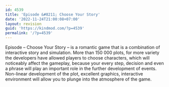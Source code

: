 ```yaml
---
id: 4539
title: 'Episode &#8211; Choose Your Story'
date: '2022-11-24T21:00:08+07:00'
layout: revision
guid: 'https://kindmod.com/?p=4539'
permalink: '/?p=4539'
---
```


Episode – Choose Your Story – is a romantic game that is a combination of interactive story and simulation. More than 150 000 plots, for more variety the developers have allowed players to choose characters, which will noticeably affect the gameplay, because your every step, decision and even a phrase will play an important role in the further development of events. Non-linear development of the plot, excellent graphics, interactive environment will allow you to plunge into the atmosphere of the game.